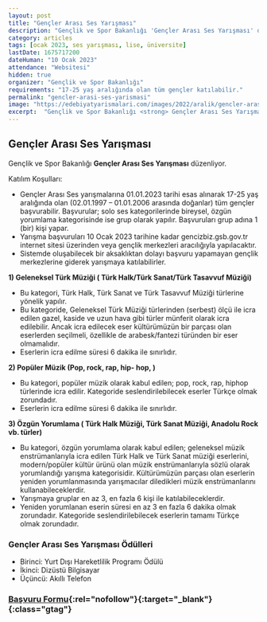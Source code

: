 ```yaml
---
layout: post
title: "Gençler Arası Ses Yarışması"
description: "Gençlik ve Spor Bakanlığı 'Gençler Arası Ses Yarışması' düzenliyor."
category: articles
tags: [ocak 2023, ses yarışması, lise, üniversite]
lastDate: 1675717200
dateHuman: "10 Ocak 2023"
attendance: "Websitesi"
hidden: true
organizer: "Gençlik ve Spor Bakanlığı"
requirements: "17-25 yaş aralığında olan tüm gençler katılabilir."
permalink: "gencler-arasi-ses-yarismasi"
image: "https://edebiyatyarismalari.com/images/2022/aralik/gencler-arasi-ses-yarismasi.jpg"
excerpt:  "Gençlik ve Spor Bakanlığı <strong> Gençler Arası Ses Yarışması </strong> düzenliyor."
---
```


## Gençler Arası Ses Yarışması
Gençlik ve Spor Bakanlığı **Gençler Arası Ses Yarışması** düzenliyor.  

Katılım Koşulları:
- Gençler Arası Ses yarışmalarına 01.01.2023 tarihi esas alınarak 17-25 yaş aralığında olan (02.01.1997 – 01.01.2006 arasında doğanlar) tüm gençler başvurabilir. Başvurular; solo ses kategorilerinde bireysel, özgün yorumlama kategorisinde ise grup olarak yapılır. Başvuruları grup adına 1 (bir) kişi yapar.
- Yarışma başvuruları 10 Ocak 2023 tarihine kadar gencizbiz.gsb.gov.tr internet sitesi üzerinden veya gençlik merkezleri aracılığıyla yapılacaktır.
- Sistemde oluşabilecek bir aksaklıktan dolayı başvuru yapamayan gençlik merkezlerine giderek yarışmaya katılabilirler.


**1) Geleneksel Türk Müziği ( Türk Halk/Türk Sanat/Türk Tasavvuf Müziği)**
- Bu kategori, Türk Halk, Türk Sanat ve Türk Tasavvuf Müziği türlerine yönelik yapılır.
- Bu kategoride,  Geleneksel Türk Müziği türlerinden (serbest) ölçü ile icra edilen gazel, kaside ve uzun hava gibi türler münferit olarak icra edilebilir. Ancak icra edilecek eser kültürümüzün bir parçası olan eserlerden seçilmeli, özellikle de arabesk/fantezi türünden bir eser olmamalıdır.
- Eserlerin icra edilme süresi 6 dakika ile sınırlıdır.
 

**2) Popüler Müzik (Pop, rock, rap, hip- hop, )**
- Bu kategori, popüler müzik olarak kabul edilen; pop, rock, rap, hiphop türlerinde icra edilir. Kategoride seslendirilebilecek eserler Türkçe olmak zorundadır.
- Eserlerin icra edilme süresi 6 dakika ile sınırlıdır.
 

**3) Özgün Yorumlama ( Türk Halk Müziği, Türk Sanat Müziği, Anadolu Rock vb. türler)**
- Bu kategori, özgün yorumlama olarak kabul edilen; geleneksel müzik enstrümanlarıyla icra edilen Türk Halk ve Türk Sanat müziği eserlerini, modern/popüler kültür ürünü olan müzik enstrümanlarıyla sözlü olarak yorumlandığı yarışma kategorisidir. Kültürümüzün parçası olan eserlerin yeniden yorumlanmasında yarışmacılar diledikleri müzik enstrümanlarını kullanabileceklerdir.
- Yarışmaya gruplar en az 3, en fazla 6 kişi ile katılabileceklerdir.
- Yeniden yorumlanan eserin süresi en az 3 en fazla 6 dakika olmak zorundadır. Kategoride seslendirilebilecek eserlerin tamamı Türkçe olmak zorundadır.


### Gençler Arası Ses Yarışması Ödülleri
- Birinci: Yurt Dışı Hareketlilik Programı Ödülü
- İkinci: Dizüstü Bilgisayar
- Üçüncü: Akıllı Telefon


### [Başvuru Formu](https://e-genc.gsb.gov.tr/EGenc/Basvuru/GenclerArasiSesYarismasiBasvur#step-1/?ref=edebiyatyarismalari.com){:rel="nofollow"}{:target="_blank"}{:class="gtag"}
